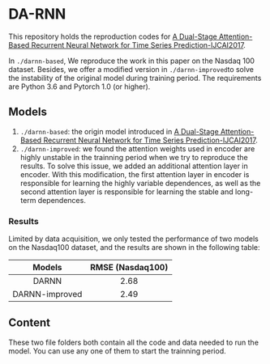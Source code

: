 # DA-RNN

This repository holds the reproduction codes for [A Dual-Stage Attention-Based Recurrent Neural Network for Time Series Prediction-IJCAI2017](https://arxiv.org/pdf/1704.02971.pdf). 

In `./darnn-based`, We reproduce the work in this paper on the Nasdaq 100 dataset. Besides, we offer a modified version in `./darnn-improved`to solve the instability of the original model during training period. The requirements are Python 3.6 and Pytorch 1.0 (or higher).

## Models

1. `./darnn-based`: the origin model introduced in [A Dual-Stage Attention-Based Recurrent Neural Network for Time Series Prediction-IJCAI2017](https://arxiv.org/pdf/1704.02971.pdf). 
2. `./darnn-improved`:  we found the attention weights used in encoder are  highly unstable in the trainning period when we try to reproduce the results. To solve this issue, we added an additional attention layer in encoder. With this modification, the first attention layer in encoder is responsible for learning the highly variable dependences, as well as the second attention layer is responsible for learning the stable and long-term dependences.

### Results

Limited by data acquisition, we only tested the performance of two models on the Nasdaq100 dataset, and the results are shown in the following table:

|     Models     | RMSE (Nasdaq100) |
| :------------: | :--------------: |
|     DARNN      |       2.68       |
| DARNN-improved |       2.49       |

## Content

These two file folders both contain all the code and data needed to run the model. You can use any one of them to start the trainning period.